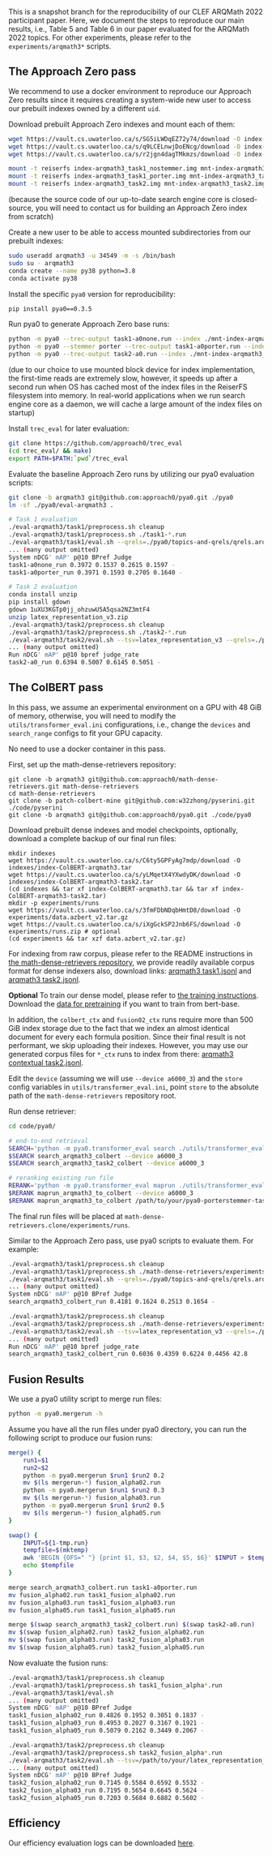 This is a snapshot branch for the reproducibility of our CLEF ARQMath 2022 participant paper.
Here, we document the steps to reproduce our main results, i.e., Table 5 and Table 6 in our paper evaluated for the ARQMath 2022 topics.
For other experiments, please refer to the `experiments/arqmath3*` scripts.

## The Approach Zero pass
We recommend to use a docker environment to reproduce our Approach Zero results since it requires creating a system-wide new user to access our prebuilt indexes owned by a different `uid`.

Download prebuilt Approach Zero indexes and mount each of them:
```sh
wget https://vault.cs.uwaterloo.ca/s/SG5iLWDqEZ72y74/download -O index-arqmath3_task1_nostemmer.img
wget https://vault.cs.uwaterloo.ca/s/q9LCELnwjDoENcg/download -O index-arqmath3_task1_porter.img
wget https://vault.cs.uwaterloo.ca/s/r2jgn4dagTMkmzs/download -O index-arqmath3_task2.img

mount -t reiserfs index-arqmath3_task1_nostemmer.img mnt-index-arqmath3_task1_nostemmer.img
mount -t reiserfs index-arqmath3_task1_porter.img mnt-index-arqmath3_task1_porter.img
mount -t reiserfs index-arqmath3_task2.img mnt-index-arqmath3_task2.img
```
(because the source code of our up-to-date search engine core is closed-source,
you will need to contact us for building an Approach Zero index from scratch)

Create a new user to be able to access mounted subdirectories from our prebuilt indexes:
```sh
sudo useradd arqmath3 -u 34549 -m -s /bin/bash
sudo su - arqmath3
conda create --name py38 python=3.8
conda activate py38
```

Install the specific `pya0` version for reproducibility:
```sh
pip install pya0==0.3.5
```

Run pya0 to generate Approach Zero base runs:
```sh
python -m pya0 --trec-output task1-a0none.run --index ./mnt-index-arqmath3_task1_nostemmer.img/ --collection arqmath-2022-task1-manual
python -m pya0 --stemmer porter --trec-output task1-a0porter.run --index ./mnt-index-arqmath3_task1_porter.img/ --collection arqmath-2022-task1-manual
python -m pya0 --trec-output task2-a0.run --index ./mnt-index-arqmath3_task2.img/ --collection arqmath-2022-task2-refined
```
(due to our choice to use mounted block device for index implementation, the first-time reads are extremely slow, however, it speeds up after a second run when OS has cached most of the index files in the ReiserFS filesystem into memory. In real-world applications when we run search engine core as a daemon, we will cache a large amount of the index files on startup)

Install `trec_eval` for later evaluation:
```sh
git clone https://github.com/approach0/trec_eval
(cd trec_eval/ && make)
export PATH=$PATH:`pwd`/trec_eval
```

Evaluate the baseline Approach Zero runs by utilizing our pya0 evaluation scripts:
```sh
git clone -b arqmath3 git@github.com:approach0/pya0.git ./pya0
ln -sf ./pya0/eval-arqmath3 .

# Task 1 evaluation
./eval-arqmath3/task1/preprocess.sh cleanup
./eval-arqmath3/task1/preprocess.sh ./task1-*.run
./eval-arqmath3/task1/eval.sh --qrels=./pya0/topics-and-qrels/qrels.arqmath-2022-task1-official.txt
... (many output omitted)
System nDCG' mAP' p@10 BPref Judge
task1-a0none_run 0.3972 0.1537 0.2615 0.1597 -
task1-a0porter_run 0.3971 0.1593 0.2705 0.1640 -

# Task 2 evaluation
conda install unzip
pip install gdown
gdown 1uXU3KGTp0jj_ohzuwU5A5qsa2NZ3mtF4
unzip latex_representation_v3.zip
./eval-arqmath3/task2/preprocess.sh cleanup
./eval-arqmath3/task2/preprocess.sh ./task2-*.run
./eval-arqmath3/task2/eval.sh --tsv=latex_representation_v3 --qrels=./pya0/topics-and-qrels/qrels.arqmath-2022-task2-official.v3.txt
... (many output omitted)
Run nDCG' mAP' p@10 bpref judge_rate
task2-a0_run 0.6394 0.5007 0.6145 0.5051 -
```

## The ColBERT pass
In this pass, we assume an experimental environment on a GPU with 48 GiB of memory,
otherwise, you will need to modify the `utils/transformer_eval.ini` configurations,
i.e., change the `devices` and `search_range` configs to fit your GPU capacity.

No need to use a docker container in this pass.

First, set up the math-dense-retrievers repository:
```
git clone -b arqmath3 git@github.com:approach0/math-dense-retrievers.git math-dense-retrievers
cd math-dense-retrievers
git clone -b patch-colbert-mine git@github.com:w32zhong/pyserini.git ./code/pyserini
git clone -b arqmath3 git@github.com:approach0/pya0.git ./code/pya0
```

Download prebuilt dense indexes and model checkpoints, optionally, download a complete backup of our final run files:
```
mkdir indexes
wget https://vault.cs.uwaterloo.ca/s/C6ty5GPFyAg7mdp/download -O indexes/index-ColBERT-arqmath3.tar
wget https://vault.cs.uwaterloo.ca/s/yLMqetX4YXwdyDK/download -O indexes/index-ColBERT-arqmath3-task2.tar
(cd indexes && tar xf index-ColBERT-arqmath3.tar && tar xf index-ColBERT-arqmath3-task2.tar)
mkdir -p experiments/runs
wget https://vault.cs.uwaterloo.ca/s/3fmFDbNDqbHmtD8/download -O experiments/data.azbert_v2.tar.gz
wget https://vault.cs.uwaterloo.ca/s/iXgGckSP2Jnb6FS/download -O experiments/runs.zip # optional
(cd experiments && tar xzf data.azbert_v2.tar.gz)
```

For indexing from raw corpus, please refer to the README instructions in
[the math-dense-retrievers repository](https://github.com/approach0/math-dense-retrievers/tree/arqmath3),
we provide readily available corpus format for dense indexers also, download links:
[arqmath3 task1.jsonl](https://vault.cs.uwaterloo.ca/s/jbroF9gdN6Dkc6E) and
[arqmath3 task2.jsonl](https://vault.cs.uwaterloo.ca/s/EwoX7HqnBsRpfYB).

**Optional** To train our dense model,
please refer to [the training instructions](https://github.com/approach0/math-dense-retrievers/tree/arqmath3#training).
Download the [data for pretraining](https://vault.cs.uwaterloo.ca/s/Ce6aTdC3AsGEXj9) if you want to train from bert-base.

In addition, the `colbert_ctx` and `fusion02_ctx` runs require more than 500 GiB index storage due to the
fact that we index an almost identical document for every each formula position. Since their final result
is not performant, we skip uploading their indexes.
However, you may use our generated corpus files for `*_ctx` runs to index from there:
[arqmath3 contextual task2.jsonl](https://vault.cs.uwaterloo.ca/s/rTYYLYqpbGw8YZX).

Edit the `device` (assuming we will use `--device a6000_3`) and the `store` config variables
in `utils/transformer_eval.ini`, point `store` to the absolute path of the `math-dense-retrievers` repository root.

Run dense retriever:
```sh
cd code/pya0/

# end-to-end retrieval
SEARCH='python -m pya0.transformer_eval search ./utils/transformer_eval.ini'
$SEARCH search_arqmath3_colbert --device a6000_3
$SEARCH search_arqmath3_task2_colbert --device a6000_3

# reranking existing run file
RERANK='python -m pya0.transformer_eval maprun ./utils/transformer_eval.ini'
$RERANK maprun_arqmath3_to_colbert --device a6000_3
$RERANK maprun_arqmath3_to_colbert /path/to/your/pya0-porterstemmer-task1.run --device a6000_3
```

The final run files will be placed at `math-dense-retrievers.clone/experiments/runs`.

Similar to the Approach Zero pass, use pya0 scripts to evaluate them. For example:
```sh
./eval-arqmath3/task1/preprocess.sh cleanup
./eval-arqmath3/task1/preprocess.sh ./math-dense-retrievers/experiments/runs/search_arqmath3_colbert.run
./eval-arqmath3/task1/eval.sh --qrels=./pya0/topics-and-qrels/qrels.arqmath-2022-task1-official.txt
... (many output omitted)
System nDCG' mAP' p@10 BPref Judge
search_arqmath3_colbert_run 0.4181 0.1624 0.2513 0.1654 -

./eval-arqmath3/task2/preprocess.sh cleanup
./eval-arqmath3/task2/preprocess.sh ./math-dense-retrievers/experiments/runs/search_arqmath3_task2_colbert.run
./eval-arqmath3/task2/eval.sh --tsv=latex_representation_v3 --qrels=./pya0/topics-and-qrels/qrels.arqmath-2022-task2-official.v3.txt
... (many output omitted)
Run nDCG' mAP' p@10 bpref judge_rate
search_arqmath3_task2_colbert_run 0.6036 0.4359 0.6224 0.4456 42.8
```

## Fusion Results
We use a pya0 utility script to merge run files:
```sh
python -m pya0.mergerun -h
```

Assume you have all the run files under pya0 directory,
you can run the following script to produce our fusion runs:
```sh
merge() {
    run1=$1
    run2=$2
    python -m pya0.mergerun $run1 $run2 0.2
    mv $(ls mergerun-*) fusion_alpha02.run
    python -m pya0.mergerun $run1 $run2 0.3
    mv $(ls mergerun-*) fusion_alpha03.run
    python -m pya0.mergerun $run1 $run2 0.5
    mv $(ls mergerun-*) fusion_alpha05.run
}

swap() {
    INPUT=${1-tmp.run}
    tempfile=$(mktemp)
    awk 'BEGIN {OFS=" "} {print $1, $3, $2, $4, $5, $6}' $INPUT > $tempfile
    echo $tempfile
}

merge search_arqmath3_colbert.run task1-a0porter.run
mv fusion_alpha02.run task1_fusion_alpha02.run
mv fusion_alpha03.run task1_fusion_alpha03.run
mv fusion_alpha05.run task1_fusion_alpha05.run

merge $(swap search_arqmath3_task2_colbert.run) $(swap task2-a0.run)
mv $(swap fusion_alpha02.run) task2_fusion_alpha02.run
mv $(swap fusion_alpha03.run) task2_fusion_alpha03.run
mv $(swap fusion_alpha05.run) task2_fusion_alpha05.run
```

Now evaluate the fusion runs:
```sh
./eval-arqmath3/task1/preprocess.sh cleanup
./eval-arqmath3/task1/preprocess.sh task1_fusion_alpha*.run
./eval-arqmath3/task1/eval.sh
... (many output omitted)
System nDCG' mAP' p@10 BPref Judge
task1_fusion_alpha02_run 0.4826 0.1952 0.3051 0.1837 -
task1_fusion_alpha03_run 0.4953 0.2027 0.3167 0.1921 -
task1_fusion_alpha05_run 0.5079 0.2162 0.3449 0.2067 -

./eval-arqmath3/task2/preprocess.sh cleanup
./eval-arqmath3/task2/preprocess.sh task2_fusion_alpha*.run
./eval-arqmath3/task2/eval.sh --tsv=/path/to/your/latex_representation_v3
... (many output omitted)
System nDCG' mAP' p@10 BPref Judge
task2_fusion_alpha02_run 0.7145 0.5584 0.6592 0.5532 -
task2_fusion_alpha03_run 0.7195 0.5654 0.6645 0.5624 -
task2_fusion_alpha05_run 0.7203 0.5684 0.6882 0.5602 -
```

## Efficiency
Our efficiency evaluation logs can be downloaded [here](https://vault.cs.uwaterloo.ca/s/4E826NiffTPxdxq).
